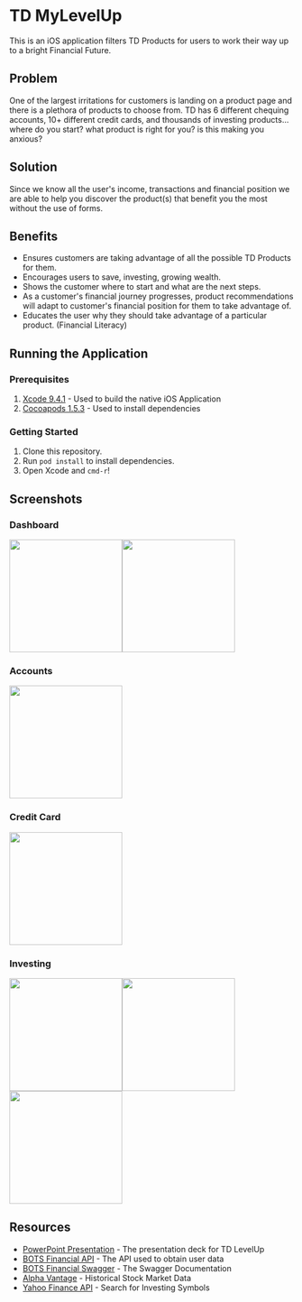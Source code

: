 # TD MyLevelUp 
This is an iOS application filters TD Products for users to work their way up to a bright Financial Future. 

## Problem 
One of the largest irritations for customers is landing on a product page and there is a plethora of products to choose from. 
TD has 6 different chequing accounts, 10+ different credit cards, and thousands of investing products... where do you start? 
what product is right for you? is this making you anxious? 

## Solution
Since we know all the user's income, transactions and financial position we are able to help you discover the product(s) that benefit you the most without the use of forms.

## Benefits
- Ensures customers are taking advantage of all the possible TD Products for them.
- Encourages users to save, investing, growing wealth. 
- Shows the customer where to start and what are the next steps.
- As a customer's financial journey progresses, product recommendations will adapt to customer's financial position for them to take advantage of.
- Educates the user why they should take advantage of a particular product. (Financial Literacy) 

## Running the Application
### Prerequisites 
1. [Xcode 9.4.1](https://developer.apple.com/xcode/download/) - Used to build the native iOS Application
1. [Cocoapods 1.5.3](https://cocoapods.org/) - Used to install dependencies 

### Getting Started

1. Clone this repository.
1. Run `pod install` to install dependencies.
1. Open Xcode and `cmd-r`!

## Screenshots
### Dashboard
<img src="screenshots/dashboard_1.png" width="200"><img src="screenshots/dashboard_2.png" width="200">
### Accounts
<img src="screenshots/accounts.png" width="200">

### Credit Card
<img src="screenshots/credit_card.png" width="200">

### Investing
<img src="screenshots/investing_intro.png" width="200"><img src="screenshots/investing_search.png" width="200"><img src="screenshots/investing_results.png" width="200">

## Resources
- [PowerPoint Presentation](presentation/MyLevelUp.pptx) - The presentation deck for TD LevelUp
- [BOTS Financial API](http://botsfinancial.com/app/login) - The API used to obtain user data
- [BOTS Financial Swagger](https://dev.botsfinancial.com/swagger-ui.html#/) - The Swagger Documentation
- [Alpha Vantage](https://www.alphavantage.co/) - Historical Stock Market Data
- [Yahoo Finance API](https://developer.yahoo.com/yql/) - Search for Investing Symbols

